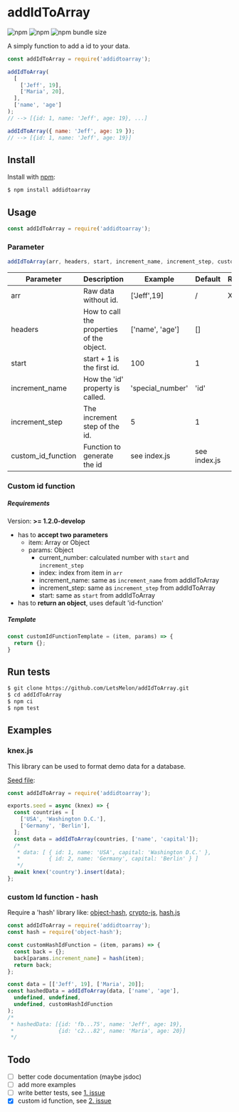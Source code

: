 # addIdToArray

![npm](https://img.shields.io/npm/v/addidtoarray)
![npm](https://img.shields.io/npm/dw/addidtoarray)
![npm bundle size](https://img.shields.io/bundlephobia/min/addidtoarray)

A simply function to add a id to your data.

```js
const addIdToArray = require('addidtoarray');

addIdToArray(
  [
    ['Jeff', 19],
    ['Maria', 20],
  ],
  ['name', 'age']
);
// --> [{id: 1, name: 'Jeff', age: 19}, ...]

addIdToArray({ name: 'Jeff', age: 19 });
// --> [{id: 1, name: 'Jeff', age: 19}]
```

## Install

Install with [npm](https://www.npmjs.com):

```sh
$ npm install addidtoarray
```

## Usage

```js
const addIdToArray = require('addidtoarray');
```

### Parameter

```js
addIdToArray(arr, headers, start, increment_name, increment_step, custom_id_function);
```

| Parameter          | Description                                   | Example          | Default      | Required |
| ------------------ | --------------------------------------------- | ---------------- | ------------ | -------- |
| arr                | Raw data without id.                          | ['Jeff',19]      | /            | X        |
| headers            | How to call the properties <br>of the object. | ['name', 'age']  | []           |          |
| start              | start + 1 is the first id.                    | 100              | 1            |          |
| increment_name     | How the 'id' property is called.              | 'special_number' | 'id'         |          |
| increment_step     | The increment step of the id.                 | 5                | 1            |          |
| custom_id_function | Function to generate the id                   | see index.js     | see index.js |          |

### Custom id function

##### Requirements

Version: <b>>= 1.2.0-develop</b>

- has to <b>accept two parameters</b>
  - item: Array or Object
  - params: Object
    - current_number: calculated number with `start` and `increment_step`
    - index: index from item in `arr`
    - increment_name: same as `increment_name` from addIdToArray
    - increment_step: same as `increment_step` from addIdToArray
    - start: same as `start` from addIdToArray
- has to <b>return an object</b>, uses default 'id-function'

##### Template

```js
const customIdFunctionTemplate = (item, params) => {
  return {};
}
```

## Run tests

```sh
$ git clone https://github.com/LetsMelon/addIdToArray.git
$ cd addIdToArray
$ npm ci
$ npm test
```

## Examples

### knex.js

This library can be used to format demo data for a database.

<u>Seed file</u>:

```js
const addIdToArray = require('addidtoarray');

exports.seed = async (knex) => {
  const countries = [
    ['USA', 'Washington D.C.'],
    ['Germany', 'Berlin'],
  ];
  const data = addIdToArray(countries, ['name', 'capital']);
  /*
   * data: [ { id: 1, name: 'USA', capital: 'Washington D.C.' },
   *         { id: 2, name: 'Germany', capital: 'Berlin' } ]
   */
  await knex('country').insert(data);
};
```

### custom Id function - hash

Require a 'hash' library like: [object-hash](https://www.npmjs.com/package/object-hash), [crypto-js](https://www.npmjs.com/package/crypto-js), [hash.js](https://www.npmjs.com/package/hash.js)

```js
const addIdToArray = require('addidtoarray');
const hash = require('object-hash');

const customHashIdFunction = (item, params) => {
  const back = {};
  back[params.increment_name] = hash(item);
  return back;
};

const data = [['Jeff', 19], ['Maria', 20]];
const hashedData = addIdToArray(data, ['name', 'age'], 
  undefined, undefined, 
  undefined, customHashIdFunction
);
/*
 * hashedData: [{id: 'fb...75', name: 'Jeff', age: 19},
 *              {id: 'c2...82', name: 'Maria', age: 20}]
 */
```

## Todo

- [ ] better code documentation (maybe jsdoc)
- [ ] add more examples
- [ ] write better tests, see [1. issue](https://github.com/LetsMelon/addIdToArray/issues/1)
- [x] custom id function, see [2. issue](https://github.com/LetsMelon/addIdToArray/issues/2)
